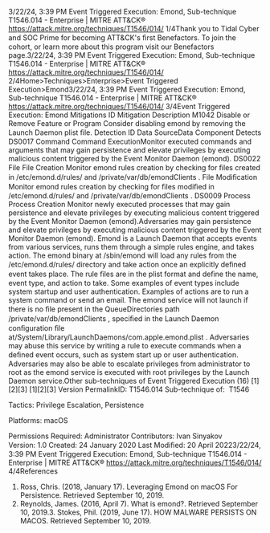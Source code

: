 3/22/24, 3:39 PM Event Triggered Execution: Emond, Sub-technique T1546.014 - Enterprise | MITRE ATT&CK®
https://attack.mitre.org/techniques/T1546/014/ 1/4Thank you to Tidal Cyber and SOC Prime for becoming ATT&CK's ﬁrst Benefactors. To join the cohort, or learn more about this program visit our
Benefactors page.3/22/24, 3:39 PM Event Triggered Execution: Emond, Sub-technique T1546.014 - Enterprise | MITRE ATT&CK®
https://attack.mitre.org/techniques/T1546/014/ 2/4Home>Techniques>Enterprise>Event Triggered Execution>Emond3/22/24, 3:39 PM Event Triggered Execution: Emond, Sub-technique T1546.014 - Enterprise | MITRE ATT&CK®
https://attack.mitre.org/techniques/T1546/014/ 3/4Event Triggered Execution: Emond
Mitigations
ID Mitigation Description
M1042 Disable or Remove Feature or Program Consider disabling emond by removing the Launch Daemon plist ﬁle.
Detection
ID Data SourceData Component Detects
DS0017 Command Command
ExecutionMonitor executed commands and arguments that may gain persistence and elevate
privileges by executing malicious content triggered by the Event Monitor Daemon (emond).
DS0022 File File Creation Monitor emond rules creation by checking for ﬁles created in /etc/emond.d/rules/ and
/private/var/db/emondClients .
File Modiﬁcation Monitor emond rules creation by checking for ﬁles modiﬁed in /etc/emond.d/rules/ and
/private/var/db/emondClients .
DS0009 Process Process Creation Monitor newly executed processes that may gain persistence and elevate privileges by
executing malicious content triggered by the Event Monitor Daemon (emond).Adversaries may gain persistence and elevate privileges by executing malicious content triggered by the Event Monitor Daemon (emond).
Emond is a Launch Daemon that accepts events from various services, runs them through a simple rules engine, and takes action. The
emond binary at /sbin/emond will load any rules from the /etc/emond.d/rules/ directory and take action once an explicitly deﬁned event
takes place.
The rule ﬁles are in the plist format and deﬁne the name, event type, and action to take. Some examples of event types include system
startup and user authentication. Examples of actions are to run a system command or send an email. The emond service will not launch if
there is no ﬁle present in the QueueDirectories path /private/var/db/emondClients , speciﬁed in the Launch Daemon conﬁguration ﬁle
at/System/Library/LaunchDaemons/com.apple.emond.plist .
Adversaries may abuse this service by writing a rule to execute commands when a deﬁned event occurs, such as system start up or user
authentication. Adversaries may also be able to escalate privileges from administrator to root as the emond service is executed with
root privileges by the Launch Daemon service.Other sub-techniques of Event Triggered Execution (16)
[1][2][3]
[1][2][3]
Version PermalinkID: T1546.014
Sub-technique of:  T1546

Tactics: Privilege Escalation, Persistence

Platforms: macOS

Permissions Required: Administrator
Contributors: Ivan Sinyakov
Version: 1.0
Created: 24 January 2020
Last Modiﬁed: 20 April 20223/22/24, 3:39 PM Event Triggered Execution: Emond, Sub-technique T1546.014 - Enterprise | MITRE ATT&CK®
https://attack.mitre.org/techniques/T1546/014/ 4/4References
1. Ross, Chris. (2018, January 17). Leveraging Emond on macOS
For Persistence. Retrieved September 10, 2019.
2. Reynolds, James. (2016, April 7). What is emond?. Retrieved
September 10, 2019.3. Stokes, Phil. (2019, June 17). HOW MALWARE PERSISTS ON
MACOS. Retrieved September 10, 2019.